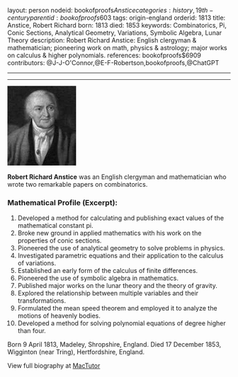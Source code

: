 layout: person
nodeid: bookofproofs$Anstice
categories: history,19th-century
parentid: bookofproofs$603
tags: origin-england
orderid: 1813
title: Anstice, Robert Richard
born: 1813
died: 1853
keywords: Combinatorics, Pi, Conic Sections, Analytical Geometry, Variations, Symbolic Algebra, Lunar Theory
description: Robert Richard Anstice: English clergyman & mathematician; pioneering work on math, physics & astrology; major works on calculus & higher polynomials.
references: bookofproofs$6909
contributors: @J-J-O'Connor,@E-F-Robertson,bookofproofs,@ChatGPT

---



---

![Anstice.jpg](https://github.com/bookofproofs/bookofproofs.github.io/blob/main/_sources/_assets/images/portraits/Anstice.jpg?raw=true)

**Robert Richard Anstice**  was an English clergyman and mathematician who wrote two remarkable papers on combinatorics.

### Mathematical Profile (Excerpt):
1. Developed a method for calculating and publishing exact values of the mathematical constant pi.
2. Broke new ground in applied mathematics with his work on the properties of conic sections.
3. Pioneered the use of analytical geometry to solve problems in physics.
4. Investigated parametric equations and their application to the calculus of variations. 
5. Established an early form of the calculus of finite differences.
6. Pioneered the use of symbolic algebra in mathematics.
7. Published major works on the lunar theory and the theory of gravity.
8. Explored the relationship between multiple variables and their transformations.
9. Formulated the mean speed theorem and employed it to analyze the motions of heavenly bodies.
10. Developed a method for solving polynomial equations of degree higher than four.

Born 9 April 1813, Madeley, Shropshire, England. Died 17 December 1853, Wigginton (near Tring), Hertfordshire, England.

View full biography at [MacTutor](https://mathshistory.st-andrews.ac.uk/Biographies/Anstice/)
